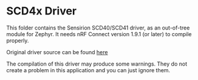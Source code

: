 # SCD4x Driver

This folder contains the Sensirion SCD40/SCD41 driver, as an out-of-tree module for Zephyr. It needs nRF Connect version 1.9.1 (or later) to compile properly.

Original driver source can be found [here](https://github.com/zephyrproject-rtos/zephyr/pull/46276)

The compilation of this driver may produce some warnings. They do not create a problem in this application and you can just ignore them.

